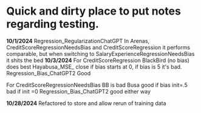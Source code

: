 # Quick and dirty place to put notes regarding testing.
**10/1/2024**
Regression_RegularizationChatGPT
In Arenas, CreditScoreRegressionNeedsBias and CreditScoreRegression it performs comparable, but when switching to SalaryExperienceRegressionNeedsBias it shits the bed
**10/3/2024**
For CreditScoreRegression
BlackBird (no bias) does best
Hayabusa_MSE_ close if bias starts at 0, if bias is 5 it's bad.
Regression_Bias_ChatGPT2 Good 

For CreditScoreRegressionNeedsBias
BB is bad
Busa good if bias init=.5 bad if init =0
Regression_Bias_ChatGPT2 good either way

**10/28/2024**
Refactored to store and allow rerun of training data
